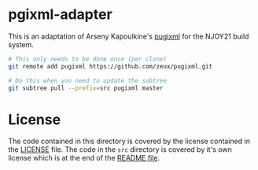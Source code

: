 # pgixml-adapter
This is an adaptation of Arseny Kapoulkine's [pugixml](https://github.com/zeux/pugixml) for the NJOY21 build system.

```bash
# This only needs to be done once (per clone)
git remote add pugixml https://github.com/zeux/pugixml.git

# Do this when you need to update the subtree
git subtree pull --prefix=src pugixml master
```

# License
The code contained in this directory is covered by the license contained in the [LICENSE](LICENSE) file. The code in the `src` directory is covered by it's own  license which is at the end of the [README file](src/README.md).

